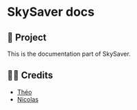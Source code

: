 # SkySaver docs

## 🚀 Project
This is the documentation part of SkySaver.

## 🧑‍💻 Credits
- [Théo](https://github.com/Shannorr)
- [Nicolas](https://github.com/nicolasjp)